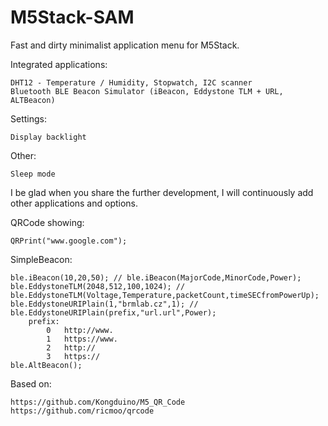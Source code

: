 # M5Stack-SAM

Fast and dirty minimalist application menu for M5Stack.


Integrated applications:

	DHT12 - Temperature / Humidity, Stopwatch, I2C scanner
	Bluetooth BLE Beacon Simulator (iBeacon, Eddystone TLM + URL, ALTBeacon)


Settings:
  
	Display backlight


Other:
  
	Sleep mode


I be glad when you share the further development, I will continuously add other applications and options.

QRCode showing:

	QRPrint("www.google.com");

SimpleBeacon:

	ble.iBeacon(10,20,50); // ble.iBeacon(MajorCode,MinorCode,Power);
	ble.EddystoneTLM(2048,512,100,1024); // ble.EddystoneTLM(Voltage,Temperature,packetCount,timeSECfromPowerUp);
	ble.EddystoneURIPlain(1,"brmlab.cz",1); // ble.EddystoneURIPlain(prefix,"url.url",Power);
		prefix:
			0	http://www.
			1	https://www.
			2	http://
			3	https://
	ble.AltBeacon();


Based on:

	https://github.com/Kongduino/M5_QR_Code
	https://github.com/ricmoo/qrcode
	
